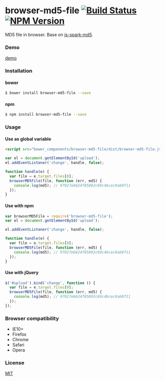 # browser-md5-file [![Build Status](https://travis-ci.org/forsigner/browser-md5-file.svg?branch=master)](https://travis-ci.org/forsigner/browser-md5-file) [![NPM Version](http://img.shields.io/npm/v/browser-md5-file.svg?style=flat)](https://www.npmjs.org/package/browser-md5-file)

MD5 file in browser. Base on [js-spark-md5](https://github.com/satazor/js-spark-md5).

### Demo

[demo](http://forsigner.com/browser-md5-file)


### Installation

#### bower

```bash
$ bower install browser-md5-file --save
```

#### npm

```bash
$ npm install browser-md5-file --save
```

### Usage

#### Use as global variable

```html
<script src="bower_components/browser-md5-file/dist/browser-md5-file.js"></script>
```

```js
var el = document.getElementById('upload');
el.addEventListener('change', handle, false);

function handle(e) {
  var file = e.target.files[0];
  browserMD5File(file, function (err, md5) {
    console.log(md5); // 97027eb624f85892c69c4bcec8ab0f11
  });
}
```

#### Use with npm

```js
var browserMD5File = require('browser-md5-file');
var el = document.getElementById('upload');

el.addEventListener('change', handle, false);

function handle(e) {
  var file = e.target.files[0];
  browserMD5File(file, function (err, md5) {
    console.log(md5); // 97027eb624f85892c69c4bcec8ab0f11
  });
}
```

#### Use with jQuery

```js
$('#upload').bind('change', function () {
  var file = e.target.files[0];
  browserMD5File(file, function (err, md5) {
    console.log(md5); // 97027eb624f85892c69c4bcec8ab0f11
  });
});
```

### Browser compatibility

- IE10+
- Firefox
- Chrome
- Safari
- Opera


### License

  [MIT](LICENSE)
